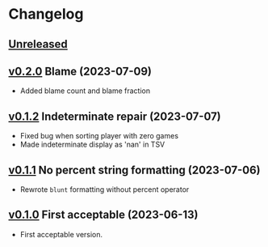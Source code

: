 # Changelog


## [Unreleased]


## [v0.2.0] Blame (2023-07-09)

- Added blame count and blame fraction


## [v0.1.2] Indeterminate repair (2023-07-07)

- Fixed bug when sorting player with zero games
- Made indeterminate display as 'nan' in TSV


## [v0.1.1] No percent string formatting (2023-07-06)

- Rewrote `blunt` formatting without percent operator


## [v0.1.0] First acceptable (2023-06-13)

- First acceptable version.


[Unreleased]: https://github.com/yawnoc/mahjong-scorer/compare/v0.2.0...HEAD
[v0.2.0]: https://github.com/yawnoc/mahjong-scorer/compare/v0.1.2...v0.2.0
[v0.1.2]: https://github.com/yawnoc/mahjong-scorer/compare/v0.1.1...v0.1.2
[v0.1.1]: https://github.com/yawnoc/mahjong-scorer/compare/v0.1.0...v0.1.1
[v0.1.0]: https://github.com/yawnoc/mahjong-scorer/releases/tag/v0.1.0
